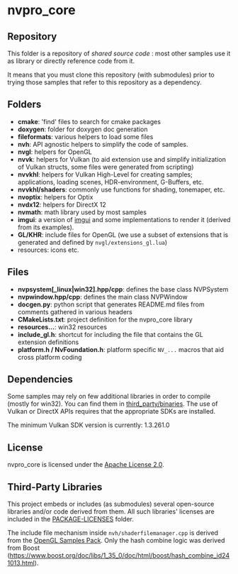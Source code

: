 # nvpro_core

## Repository
This folder is a repository of *shared source code* : most other samples use it as library or directly reference code from it.

It means that you must clone this repository (with submodules) prior to trying those samples that refer to this repository as a dependency.

## Folders
* **cmake**: 'find' files to search for cmake packages
* **doxygen**: folder for doxygen doc generation
* **fileformats**: various helpers to load some files
* **nvh**: API agnostic helpers to simplify the code of samples.
* **nvgl**: helpers for OpenGL
* **nvvk**: helpers for Vulkan (to aid extension use and simplify initialization of Vulkan structs, some files were generated from scripting)
* **nvvkhl**: helpers for Vulkan High-Level for creating samples; applications, loading scenes, HDR-environment, G-Buffers, etc.
* **nvvkhl/shaders**: commonly use functions for shading, tonemaper, etc.
* **nvoptix**: helpers for Optix
* **nvdx12**: helpers for DirectX 12
* **nvmath**: math library used by most samples
* **imgui**: a version of [imgui](https://github.com/ocornut/imgui) and some implementations to render it (derived from its examples).
* **GL/KHR**: include files for OpenGL (we use a subset of extensions that is generated and defined by `nvgl/extensions_gl.lua`)
* resources: icons etc.

## Files
* **nvpsystem\[_linux|win32\].hpp/cpp**: defines the base class NVPSystem
* **nvpwindow.hpp/cpp**: defines the main class NVPWindow
* **docgen.py**: python script that generates README.md files from comments gathered in various headers
* **CMakeLists.txt**: project definition for the nvpro_core library
* **resources...**: win32 resources
* **include_gl.h**: shortcut for including the file that contains the GL extension definitions
* **platform.h / NvFoundation.h**: platform specific `NV_...` macros that aid cross platform coding

## Dependencies
Some samples may rely on few additional libraries in order to compile (mostly for win32). You can find them in [third_party/binaries](https://github.com/nvpro-samples/third_party_binaries). The use of Vulkan or DirectX APIs requires that the appropriate SDKs are installed.

The minimum Vulkan SDK version is currently: 1.3.261.0

## License
nvpro_core is licensed under the [Apache License 2.0](LICENSE).

## Third-Party Libraries
This project embeds or includes (as submodules) several open-source libraries
and/or code derived from them. All such libraries' licenses are included in the
[PACKAGE-LICENSES](PACKAGE-LICENSES) folder.

The include file mechanism inside `nvh/shaderfilemanager.cpp` is derived from
the [OpenGL Samples Pack](https://github.com/g-truc/ogl-samples). Only the hash
combine logic was derived from Boost (https://www.boost.org/doc/libs/1_35_0/doc/html/boost/hash_combine_id241013.html).
